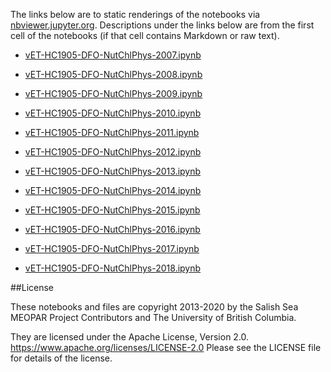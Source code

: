 The links below are to static renderings of the notebooks via
[nbviewer.jupyter.org](https://nbviewer.jupyter.org/).
Descriptions under the links below are from the first cell of the notebooks
(if that cell contains Markdown or raw text).

* [vET-HC1905-DFO-NutChlPhys-2007.ipynb](/data/eolson/results/MEOPAR/analysis-shared/bioEvalForDocs/vET-HC1905-DFO-NutChlPhys-2007.ipynb)  
    
* [vET-HC1905-DFO-NutChlPhys-2008.ipynb](/data/eolson/results/MEOPAR/analysis-shared/bioEvalForDocs/vET-HC1905-DFO-NutChlPhys-2008.ipynb)  
    
* [vET-HC1905-DFO-NutChlPhys-2009.ipynb](/data/eolson/results/MEOPAR/analysis-shared/bioEvalForDocs/vET-HC1905-DFO-NutChlPhys-2009.ipynb)  
    
* [vET-HC1905-DFO-NutChlPhys-2010.ipynb](/data/eolson/results/MEOPAR/analysis-shared/bioEvalForDocs/vET-HC1905-DFO-NutChlPhys-2010.ipynb)  
    
* [vET-HC1905-DFO-NutChlPhys-2011.ipynb](/data/eolson/results/MEOPAR/analysis-shared/bioEvalForDocs/vET-HC1905-DFO-NutChlPhys-2011.ipynb)  
    
* [vET-HC1905-DFO-NutChlPhys-2012.ipynb](/data/eolson/results/MEOPAR/analysis-shared/bioEvalForDocs/vET-HC1905-DFO-NutChlPhys-2012.ipynb)  
    
* [vET-HC1905-DFO-NutChlPhys-2013.ipynb](/data/eolson/results/MEOPAR/analysis-shared/bioEvalForDocs/vET-HC1905-DFO-NutChlPhys-2013.ipynb)  
    
* [vET-HC1905-DFO-NutChlPhys-2014.ipynb](/data/eolson/results/MEOPAR/analysis-shared/bioEvalForDocs/vET-HC1905-DFO-NutChlPhys-2014.ipynb)  
    
* [vET-HC1905-DFO-NutChlPhys-2015.ipynb](/data/eolson/results/MEOPAR/analysis-shared/bioEvalForDocs/vET-HC1905-DFO-NutChlPhys-2015.ipynb)  
    
* [vET-HC1905-DFO-NutChlPhys-2016.ipynb](/data/eolson/results/MEOPAR/analysis-shared/bioEvalForDocs/vET-HC1905-DFO-NutChlPhys-2016.ipynb)  
    
* [vET-HC1905-DFO-NutChlPhys-2017.ipynb](/data/eolson/results/MEOPAR/analysis-shared/bioEvalForDocs/vET-HC1905-DFO-NutChlPhys-2017.ipynb)  
    
* [vET-HC1905-DFO-NutChlPhys-2018.ipynb](/data/eolson/results/MEOPAR/analysis-shared/bioEvalForDocs/vET-HC1905-DFO-NutChlPhys-2018.ipynb)  
    

##License

These notebooks and files are copyright 2013-2020
by the Salish Sea MEOPAR Project Contributors
and The University of British Columbia.

They are licensed under the Apache License, Version 2.0.
https://www.apache.org/licenses/LICENSE-2.0
Please see the LICENSE file for details of the license.
